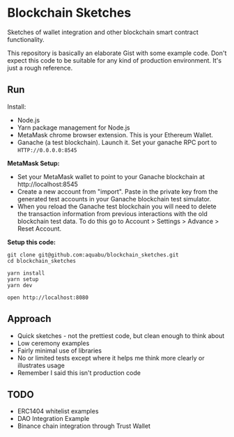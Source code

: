 # Blockchain Sketches
Sketches of wallet integration and other blockchain smart contract functionality.

This repository is basically an elaborate Gist with some example code. Don't expect this code to be suitable for any kind of production environment. It's just a rough reference.

## Run

Install: 

* Node.js
* Yarn package management for Node.js
* MetaMask chrome browser extension. This is your Ethereum Wallet.
* Ganache (a test blockchain). Launch it. Set your ganache RPC port to `HTTP://0.0.0.0:8545`

**MetaMask Setup:**

* Set your MetaMask wallet to point to your Ganache blockchain at http://localhost:8545
* Create a new account from "import". Paste in the private key from the generated test accounts in your Ganache blockchain test simulator.
* When you reload the Ganache test blockchain you will need to delete the transaction information from previous interactions with the old blockchain test data. To do this go to Account > Settings > Advance > Reset Account.

**Setup this code:**
```
git clone git@github.com:aquabu/blockchain_sketches.git
cd blockchain_sketches

yarn install
yarn setup
yarn dev

open http://localhost:8080
```

## Approach

* Quick sketches - not the prettiest code, but clean enough to think about
* Low ceremony examples
* Fairly minimal use of libraries
* No or limited tests except where it helps me think more clearly or illustrates usage
* Remember I said this isn't production code

## TODO

* ERC1404 whitelist examples
* DAO Integration Example
* Binance chain integration through Trust Wallet